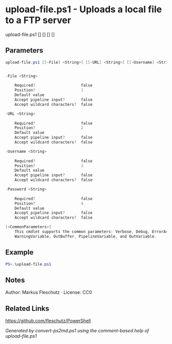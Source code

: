 # upload-file.ps1 - Uploads a local file to a FTP server

upload-file.ps1 [<File>] [<URL>] [<Username>] [<Password>]

## Parameters
```powershell
upload-file.ps1 [[-File] <String>] [[-URL] <String>] [[-Username] <String>] [[-Password] <String>] [<CommonParameters>]


-File <String>
    
    Required?                    false
    Position?                    1
    Default value                
    Accept pipeline input?       false
    Accept wildcard characters?  false

-URL <String>
    
    Required?                    false
    Position?                    2
    Default value                
    Accept pipeline input?       false
    Accept wildcard characters?  false

-Username <String>
    
    Required?                    false
    Position?                    3
    Default value                
    Accept pipeline input?       false
    Accept wildcard characters?  false

-Password <String>
    
    Required?                    false
    Position?                    4
    Default value                
    Accept pipeline input?       false
    Accept wildcard characters?  false

[<CommonParameters>]
    This cmdlet supports the common parameters: Verbose, Debug, ErrorAction, ErrorVariable, WarningAction, 
    WarningVariable, OutBuffer, PipelineVariable, and OutVariable.
```

## Example
```powershell
PS>.\upload-file.ps1
```


## Notes
Author: Markus Fleschutz · License: CC0

## Related Links
https://github.com/fleschutz/PowerShell

*Generated by convert-ps2md.ps1 using the comment-based help of upload-file.ps1*

